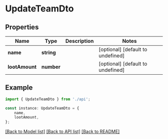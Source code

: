 # UpdateTeamDto


## Properties

Name | Type | Description | Notes
------------ | ------------- | ------------- | -------------
**name** | **string** |  | [optional] [default to undefined]
**lootAmount** | **number** |  | [optional] [default to undefined]

## Example

```typescript
import { UpdateTeamDto } from './api';

const instance: UpdateTeamDto = {
    name,
    lootAmount,
};
```

[[Back to Model list]](../README.md#documentation-for-models) [[Back to API list]](../README.md#documentation-for-api-endpoints) [[Back to README]](../README.md)
